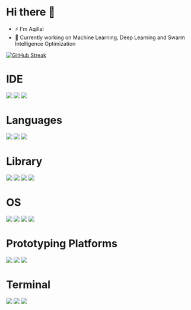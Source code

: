 # Hi there 👋

- ⚡ I'm Aqilla!
- 🔭 Currently working on Machine Learning, Deep Learning and Swarm Intelligence Optimization

[![GitHub Streak](https://github-readme-streak-stats.herokuapp.com/?user=aqillakhamis&theme=chartreuse-dark)](https://git.io/streak-stats)


# IDE 
![](https://img.shields.io/badge/Atom-66595C?style=for-the-badge&logo=Atom&logoColor=white) ![](https://img.shields.io/badge/Colab-F9AB00?style=for-the-badge&logo=googlecolab&color=525252) ![](https://img.shields.io/badge/Visual_Studio_Code-0078D4?style=for-the-badge&logo=visual%20studio%20code&logoColor=white)

# Languages
![](https://img.shields.io/badge/C-00599C?style=for-the-badge&logo=c&logoColor=white) ![](https://img.shields.io/badge/LaTeX-47A141?style=for-the-badge&logo=LaTeX&logoColor=white) ![](https://img.shields.io/badge/Python-FFD43B?style=for-the-badge&logo=python&logoColor=blue)

# Library
![](https://img.shields.io/badge/Keras-D00000?style=for-the-badge&logo=Keras&logoColor=white) ![](https://img.shields.io/badge/PyTorch-EE4C2C?style=for-the-badge&logo=PyTorch&logoColor=white) ![](https://img.shields.io/badge/scikit_learn-F7931E?style=for-the-badge&logo=scikit-learn&logoColor=white) ![](https://img.shields.io/badge/TensorFlow-FF6F00?style=for-the-badge&logo=TensorFlow&logoColor=white)

# OS
![](https://img.shields.io/badge/Debian-A81D33?style=for-the-badge&logo=debian&logoColor=white)	![](https://img.shields.io/badge/Linux-FCC624?style=for-the-badge&logo=linux&logoColor=black) ![](https://img.shields.io/badge/Ubuntu-E95420?style=for-the-badge&logo=ubuntu&logoColor=white) ![](https://img.shields.io/badge/Windows-0078D6?style=for-the-badge&logo=windows&logoColor=white)
  
# Prototyping Platforms
![](https://img.shields.io/badge/adafruit-000000?style=for-the-badge&logo=adafruit&logoColor=white) ![](https://img.shields.io/badge/Arduino-00979D?style=for-the-badge&logo=Arduino&logoColor=white) ![](https://img.shields.io/badge/Raspberry%20Pi-A22846?style=for-the-badge&logo=Raspberry%20Pi&logoColor=white)

# Terminal
![](https://img.shields.io/badge/GIT-E44C30?style=for-the-badge&logo=git&logoColor=white) ![](https://img.shields.io/badge/powershell-5391FE?style=for-the-badge&logo=powershell&logoColor=white) ![](https://img.shields.io/badge/windows%20terminal-4D4D4D?style=for-the-badge&logo=windows%20terminal&logoColor=white)


<!--
**aqillakhamis/aqillakhamis** is a ✨ _special_ ✨ repository because its `README.md` (this file) appears on your GitHub profile.

Here are some ideas to get you started:

- 🔭 I’m currently working on ...
- 🌱 I’m currently learning ...
- 👯 I’m looking to collaborate on ...
- 🤔 I’m looking for help with ...
- 💬 Ask me about ...
- 📫 How to reach me: ...
- 😄 Pronouns: ...
- ⚡ Fun fact: ...
-->
